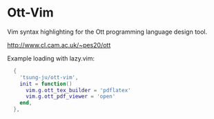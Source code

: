 Ott-Vim
=======

Vim syntax highlighting for the Ott programming language design tool.

http://www.cl.cam.ac.uk/~pes20/ott

Example loading with lazy.vim:
```lua
  {
    'tsung-ju/ott-vim',
    init = function()
      vim.g.ott_tex_builder = 'pdflatex'
      vim.g.ott_pdf_viewer = 'open'
    end,
  },
```
